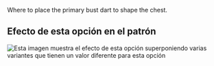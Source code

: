 Where to place the primary bust dart to shape the chest.

## Efecto de esta opción en el patrón

![Esta imagen muestra el efecto de esta opción superponiendo varias variantes que tienen un valor diferente para esta opción](breanna_primarybustdart_sample.svg "Efecto de esta opción en el patrón")
